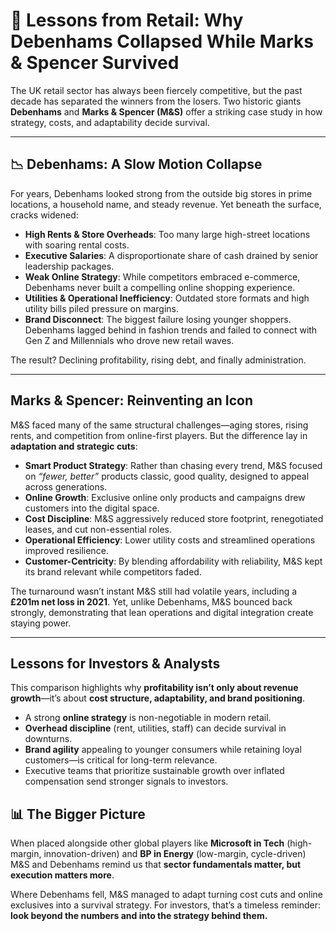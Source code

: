 # 🏬 Lessons from Retail: Why Debenhams Collapsed While Marks & Spencer Survived

The UK retail sector has always been fiercely competitive, but the past decade has separated the winners from the losers. Two historic giants **Debenhams** and **Marks & Spencer (M&S)** offer a striking case study in how strategy, costs, and adaptability decide survival.

---

## 📉 Debenhams: A Slow Motion Collapse

For years, Debenhams looked strong from the outside big stores in prime locations, a household name, and steady revenue. Yet beneath the surface, cracks widened:

* **High Rents & Store Overheads**: Too many large high-street locations with soaring rental costs.
* **Executive Salaries**: A disproportionate share of cash drained by senior leadership packages.
* **Weak Online Strategy**: While competitors embraced e-commerce, Debenhams never built a compelling online shopping experience.
* **Utilities & Operational Inefficiency**: Outdated store formats and high utility bills piled pressure on margins.
* **Brand Disconnect**: The biggest failure losing younger shoppers. Debenhams lagged behind in fashion trends and failed to connect with Gen Z and Millennials who drove new retail waves.

The result? Declining profitability, rising debt, and finally administration.

---

## Marks & Spencer: Reinventing an Icon

M&S faced many of the same structural challenges—aging stores, rising rents, and competition from online-first players. But the difference lay in **adaptation and strategic cuts**:

* **Smart Product Strategy**: Rather than chasing every trend, M&S focused on *“fewer, better”* products classic, good quality, designed to appeal across generations.
* **Online Growth**: Exclusive online only products and campaigns drew customers into the digital space.
* **Cost Discipline**: M&S aggressively reduced store footprint, renegotiated leases, and cut non-essential roles.
* **Operational Efficiency**: Lower utility costs and streamlined operations improved resilience.
* **Customer-Centricity**: By blending affordability with reliability, M&S kept its brand relevant while competitors faded.

The turnaround wasn’t instant M&S still had volatile years, including a **£201m net loss in 2021**. Yet, unlike Debenhams, M&S bounced back strongly, demonstrating that lean operations and digital integration create staying power.

---

## Lessons for Investors & Analysts

This comparison highlights why **profitability isn’t only about revenue growth**—it’s about **cost structure, adaptability, and brand positioning**.

* A strong **online strategy** is non-negotiable in modern retail.
* **Overhead discipline** (rent, utilities, staff) can decide survival in downturns.
* **Brand agility** appealing to younger consumers while retaining loyal customers—is critical for long-term relevance.
* Executive teams that prioritize sustainable growth over inflated compensation send stronger signals to investors.

## 📊 The Bigger Picture

When placed alongside other global players like **Microsoft in Tech** (high-margin, innovation-driven) and **BP in Energy** (low-margin, cycle-driven) M&S and Debenhams remind us that **sector fundamentals matter, but execution matters more**.

Where Debenhams fell, M&S managed to adapt turning cost cuts and online exclusives into a survival strategy. For investors, that’s a timeless reminder: **look beyond the numbers and into the strategy behind them.**
